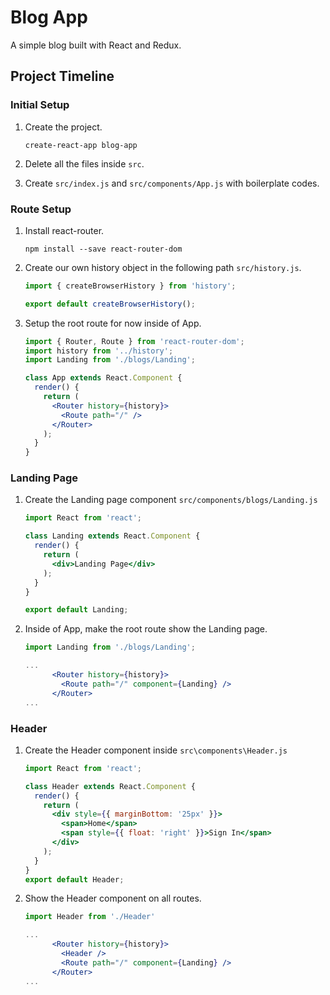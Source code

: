 # Blog App

A simple blog built with React and Redux.



## Project Timeline

### Initial Setup

1. Create the project.

   `create-react-app blog-app`

2. Delete all the files inside `src`.

3. Create `src/index.js` and `src/components/App.js` with boilerplate codes.

### Route Setup

1. Install react-router.

   `npm install --save react-router-dom`

2. Create our own history object in the following path `src/history.js`.

   ```jsx
   import { createBrowserHistory } from 'history';
   
   export default createBrowserHistory();
   ```

3. Setup the root route for now inside of App.

    ```jsx
    import { Router, Route } from 'react-router-dom';
    import history from '../history';
    import Landing from './blogs/Landing';

    class App extends React.Component {
      render() {
        return (
          <Router history={history}>
            <Route path="/" />
          </Router>
        );
      }
    }
    ```

### Landing Page

1. Create the Landing page component `src/components/blogs/Landing.js`

   ```jsx
   import React from 'react';
   
   class Landing extends React.Component {
     render() {
       return (
         <div>Landing Page</div>
       );
     }
   }
   
   export default Landing;
   ```

2. Inside of App, make the root route show the Landing page.

   ```jsx
   import Landing from './blogs/Landing';
   
   ...
         <Router history={history}>
           <Route path="/" component={Landing} />
         </Router>
   ...
   ```

### **Header**

1. Create the Header component inside `src\components\Header.js`

   ```jsx
   import React from 'react';
   
   class Header extends React.Component {
     render() {
       return (
         <div style={{ marginBottom: '25px' }}>
           <span>Home</span>
           <span style={{ float: 'right' }}>Sign In</span>
         </div>
       );
     }
   }
   export default Header;
   ```

2. Show the Header component on all routes.

   ```jsx
   import Header from './Header'
   
   ...
         <Router history={history}>
           <Header />
           <Route path="/" component={Landing} />
         </Router>
   ...
   ```

   